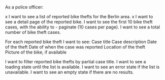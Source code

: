 As a police officer:

x I want to see a list of reported bike thefts for the Berlin area.
x I want to see a detail page of the reported bike.
 I want to see the first 10 bike theft cases, with the ability to - paginate (10 cases per page).
 I want to see a total number of bike theft cases.
 
 For each reported bike theft I want to see:
 Case title
 Case description
 Date of the theft
 Date of when the case was reported
 Location of the theft
 Picture of the bike, if available
 
 I want to filter reported bike thefts by partial case title.
 I want to see a loading state until the list is available.
 I want to see an error state if the list is unavailable.
 I want to see an empty state if there are no results.